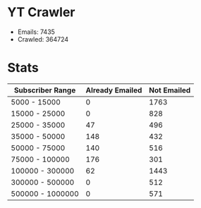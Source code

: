 # YT Crawler
- Emails: 7435
- Crawled: 364724

# Stats
| Subscriber Range  | Already Emailed | Not Emailed |
|-------|-------|-------|
| 5000 - 15000 | 0 | 1763 |
| 15000 - 25000 | 0 | 828 |
| 25000 - 35000 | 47 | 496 |
| 35000 - 50000 | 148 | 432 |
| 50000 - 75000 | 140 | 516 |
| 75000 - 100000 | 176 | 301 |
| 100000 - 300000 | 62 | 1443 |
| 300000 - 500000 | 0 | 512 |
| 500000 - 1000000 | 0 | 571 |

